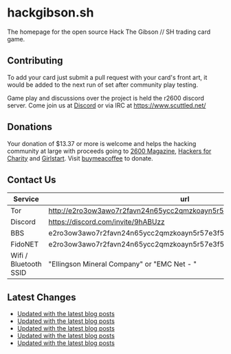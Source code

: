# hackgibson.sh
The homepage for the open source Hack The Gibson // SH trading card game.


## Contributing

To add your card just submit a pull request with your card's front art, it would be added to the next run of set after community play testing.

Game play and discussions over the project is held the r2600 discord server. Come join us at [Discord](https://discord.com/invite/9hABUzz) or via IRC at https://www.scuttled.net/


## Donations

Your donation of $13.37 or more is welcome and helps the hacking community at large with proceeds going to [2600 Magazine](https://2600.com/), [Hackers for Charity](https://hackersforcharity.org) and [Girlstart](https://girlstart.org).  Visit [buymeacoffee](https://www.buymeacoffee.com/hackgibson.sh) to donate.


## Contact Us

Service | url
-|-
Tor | http://e2ro3ow3awo7r2favn24n65ycc2qmzkoayn5r57e3f56nvjwdcgg32ad.onion
Discord | https://discord.com/invite/9hABUzz
BBS | e2ro3ow3awo7r2favn24n65ycc2qmzkoayn5r57e3f56nvjwdcgg32ad.onion:23
FidoNET | e2ro3ow3awo7r2favn24n65ycc2qmzkoayn5r57e3f56nvjwdcgg32ad.onion:24554
Wifi / Bluetooth SSID | "Ellingson Mineral Company" or "EMC Net - <fidonet address>"

## Latest Changes
<!-- BLOG-POST-LIST:START -->
- [Updated with the latest blog posts](https://github.com/DFW2600/hackgibson.sh/commit/59f40613a2d14aac0c08a5f7681d67e48986abff)
- [Updated with the latest blog posts](https://github.com/DFW2600/hackgibson.sh/commit/23211aef55db19f68f7d7644bdb028ff004f6d85)
- [Updated with the latest blog posts](https://github.com/DFW2600/hackgibson.sh/commit/8f84860754a12f8582410a24c70bd3ed7431921b)
- [Updated with the latest blog posts](https://github.com/DFW2600/hackgibson.sh/commit/26183e417600195068d571a6ac39ce48291dc76e)
- [Updated with the latest blog posts](https://github.com/DFW2600/hackgibson.sh/commit/3d550eb6c40a0b18aedf09fbd277d6f7aba81337)
<!-- BLOG-POST-LIST:END -->
